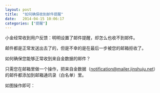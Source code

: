 ```yaml
---
layout: post
title:  "如何确保收到邮件提醒"
date:   2014-04-15 10:06:17
categories: ["提醒"]
---
```


小金经常收到用户反馈：明明设置了邮件提醒，却怎么也收不到邮件。

邮件都是正常发送出去了的，但是不幸的是在最后一步被您的邮箱拒收了。

如何确保您能够正常收到来自金数据的邮件？

只需您在邮箱里做一个操作，把来自金数据（notification@mailer.jinshuju.net）的邮件都添加到邮箱通讯录（白名单）里。

如图操作即可：

